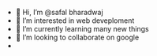 - 👋 Hi, I’m @safal bharadwaj
- 👀 I’m interested in web deveploment
- 🌱 I’m currently learning many new things
- 💞️ I’m looking to collaborate on google
- 

<!---
safal219/safal219 is a ✨ special ✨ repository because its `README.md` (this file) appears on your GitHub profile.
You can click the Preview link to take a look at your changes.
--->
